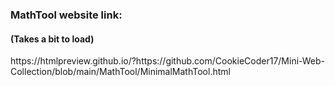 <h3>MathTool website link:</h3>
<h4>(Takes a bit to load)</h4>
<p>
https://htmlpreview.github.io/?https://github.com/CookieCoder17/Mini-Web-Collection/blob/main/MathTool/MinimalMathTool.html
</p>
